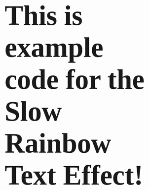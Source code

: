 <style>
@import: "Websiteland/CSS/Rainbow/rainbowtext.css";
</style>

<span id="animationSandbox" style="display: block;">
<h1 class="site__title mega" style="font-family:oreos; font-size: 90;">
This is example code for the Slow Rainbow Text Effect!
</h1>
</span>
